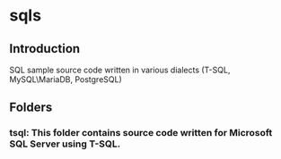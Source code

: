 # sqls

## Introduction

SQL sample source code written in various dialects (T-SQL, MySQL\MariaDB, PostgreSQL)

## Folders

### **tsql**: This folder contains source code written for Microsoft SQL Server using T-SQL.
